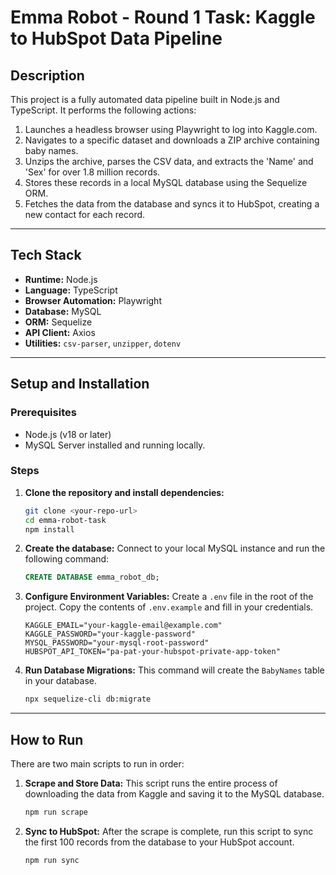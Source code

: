 # Emma Robot - Round 1 Task: Kaggle to HubSpot Data Pipeline

## Description

This project is a fully automated data pipeline built in Node.js and TypeScript. It performs the following actions:
1.  Launches a headless browser using Playwright to log into Kaggle.com.
2.  Navigates to a specific dataset and downloads a ZIP archive containing baby names.
3.  Unzips the archive, parses the CSV data, and extracts the 'Name' and 'Sex' for over 1.8 million records.
4.  Stores these records in a local MySQL database using the Sequelize ORM.
5.  Fetches the data from the database and syncs it to HubSpot, creating a new contact for each record.

---

## Tech Stack

-   **Runtime:** Node.js
-   **Language:** TypeScript
-   **Browser Automation:** Playwright
-   **Database:** MySQL
-   **ORM:** Sequelize
-   **API Client:** Axios
-   **Utilities:** `csv-parser`, `unzipper`, `dotenv`

---

## Setup and Installation

### Prerequisites

-   Node.js (v18 or later)
-   MySQL Server installed and running locally.

### Steps

1.  **Clone the repository and install dependencies:**
    ```bash
    git clone <your-repo-url>
    cd emma-robot-task
    npm install
    ```

2.  **Create the database:**
    Connect to your local MySQL instance and run the following command:
    ```sql
    CREATE DATABASE emma_robot_db;
    ```

3.  **Configure Environment Variables:**
    Create a `.env` file in the root of the project. Copy the contents of `.env.example` and fill in your credentials.
    ```
    KAGGLE_EMAIL="your-kaggle-email@example.com"
    KAGGLE_PASSWORD="your-kaggle-password"
    MYSQL_PASSWORD="your-mysql-root-password"
    HUBSPOT_API_TOKEN="pa-pat-your-hubspot-private-app-token"
    ```

4.  **Run Database Migrations:**
    This command will create the `BabyNames` table in your database.
    ```bash
    npx sequelize-cli db:migrate
    ```

---

## How to Run

There are two main scripts to run in order:

1.  **Scrape and Store Data:**
    This script runs the entire process of downloading the data from Kaggle and saving it to the MySQL database.
    ```bash
    npm run scrape
    ```

2.  **Sync to HubSpot:**
    After the scrape is complete, run this script to sync the first 100 records from the database to your HubSpot account.
    ```bash
    npm run sync
    ```